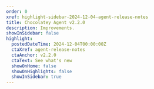 ```yaml
---
order: 0
xref: highlight-sidebar-2024-12-04-agent-release-notes
title: Chocolatey Agent v2.2.0
description: Improvements.
showInSidebar: false
highlight:
  postedDateTime: 2024-12-04T00:00:00Z
  ctaXref: agent-release-notes
  ctaAnchor: v2.2.0
  ctaText: See what's new
  showOnHome: false
  showOnHighlights: false
  showInSidebar: true
---
```

